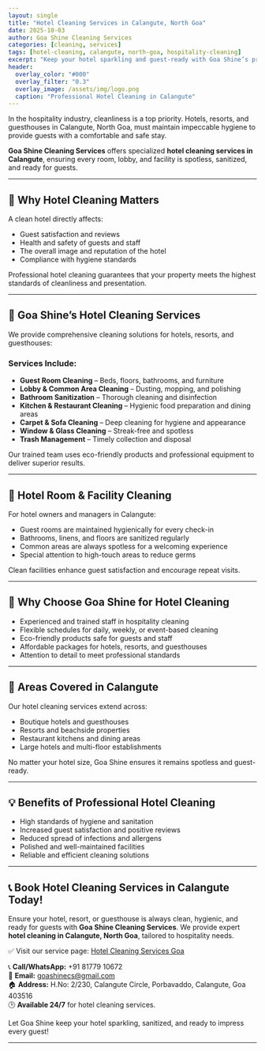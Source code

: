 ```yaml
---
layout: single
title: "Hotel Cleaning Services in Calangute, North Goa"
date: 2025-10-03
author: Goa Shine Cleaning Services
categories: [cleaning, services]
tags: [hotel-cleaning, calangute, north-goa, hospitality-cleaning]
excerpt: "Keep your hotel sparkling and guest-ready with Goa Shine’s professional hotel cleaning services in Calangute, North Goa."
header:
  overlay_color: "#000"
  overlay_filter: "0.3"
  overlay_image: /assets/img/logo.png
  caption: "Professional Hotel Cleaning in Calangute"
---
```


In the hospitality industry, cleanliness is a top priority. Hotels, resorts, and guesthouses in Calangute, North Goa, must maintain impeccable hygiene to provide guests with a comfortable and safe stay.  

**Goa Shine Cleaning Services** offers specialized **hotel cleaning services in Calangute**, ensuring every room, lobby, and facility is spotless, sanitized, and ready for guests.

---

## 🧹 Why Hotel Cleaning Matters
A clean hotel directly affects:  
- Guest satisfaction and reviews  
- Health and safety of guests and staff  
- The overall image and reputation of the hotel  
- Compliance with hygiene standards  

Professional hotel cleaning guarantees that your property meets the highest standards of cleanliness and presentation.

---

## 🌟 Goa Shine’s Hotel Cleaning Services
We provide comprehensive cleaning solutions for hotels, resorts, and guesthouses:

### Services Include:
- **Guest Room Cleaning** – Beds, floors, bathrooms, and furniture  
- **Lobby & Common Area Cleaning** – Dusting, mopping, and polishing  
- **Bathroom Sanitization** – Thorough cleaning and disinfection  
- **Kitchen & Restaurant Cleaning** – Hygienic food preparation and dining areas  
- **Carpet & Sofa Cleaning** – Deep cleaning for hygiene and appearance  
- **Window & Glass Cleaning** – Streak-free and spotless  
- **Trash Management** – Timely collection and disposal  

Our trained team uses eco-friendly products and professional equipment to deliver superior results.

---

## 🏨 Hotel Room & Facility Cleaning
For hotel owners and managers in Calangute:  
- Guest rooms are maintained hygienically for every check-in  
- Bathrooms, linens, and floors are sanitized regularly  
- Common areas are always spotless for a welcoming experience  
- Special attention to high-touch areas to reduce germs  

Clean facilities enhance guest satisfaction and encourage repeat visits.

---

## 🚿 Why Choose Goa Shine for Hotel Cleaning
- Experienced and trained staff in hospitality cleaning  
- Flexible schedules for daily, weekly, or event-based cleaning  
- Eco-friendly products safe for guests and staff  
- Affordable packages for hotels, resorts, and guesthouses  
- Attention to detail to meet professional standards  

---

## 📍 Areas Covered in Calangute
Our hotel cleaning services extend across:  
- Boutique hotels and guesthouses  
- Resorts and beachside properties  
- Restaurant kitchens and dining areas  
- Large hotels and multi-floor establishments  

No matter your hotel size, Goa Shine ensures it remains spotless and guest-ready.

---

## 💡 Benefits of Professional Hotel Cleaning
- High standards of hygiene and sanitation  
- Increased guest satisfaction and positive reviews  
- Reduced spread of infections and allergens  
- Polished and well-maintained facilities  
- Reliable and efficient cleaning solutions  

---

## 📞 Book Hotel Cleaning Services in Calangute Today!
Ensure your hotel, resort, or guesthouse is always clean, hygienic, and ready for guests with **Goa Shine Cleaning Services**. We provide expert **hotel cleaning in Calangute, North Goa**, tailored to hospitality needs.  

✅ Visit our service page: [Hotel Cleaning Services Goa](https://www.goashinecs.com/hotel-cleaning-goa.html)  

📞 **Call/WhatsApp:** +91 81779 10672  
📧 **Email:** goashinecs@gmail.com  
🏠 **Address:** H.No: 2/230, Calangute Circle, Porbavaddo, Calangute, Goa 403516  
🕒 **Available 24/7** for hotel cleaning services.  

Let Goa Shine keep your hotel sparkling, sanitized, and ready to impress every guest!  

---
